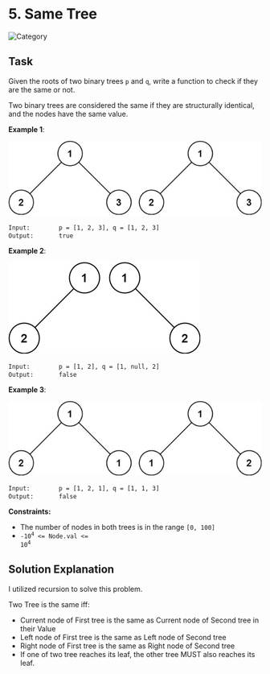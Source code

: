 # 5. Same Tree
![Category](https://img.shields.io/badge/Difficulty-Easy-green)

## Task

Given the roots of two binary trees `p` and `q`, write a function to check if they are the same or not.

Two binary trees are considered the same if they are structurally identical, and the nodes have the same value.

**Example 1**:

![Example 1](./ex1.jpg)
```
Input:        p = [1, 2, 3], q = [1, 2, 3]
Output:       true
```

**Example 2**:

![Example 2](./ex2.jpg)
```
Input:        p = [1, 2], q = [1, null, 2]
Output:       false
```

**Example 3**:

![Example 3](./ex3.jpg)
```
Input:        p = [1, 2, 1], q = [1, 1, 3]
Output:       false
```

**Constraints:**

- The number of nodes in both trees is in the range `[0, 100]`
- <code>-10<sup>4</sup> <= Node.val <= 10<sup>4</sup></code>


## Solution Explanation
I utilized recursion to solve this problem.

Two Tree is the same iff:

- Current node of First tree is the same as Current node of Second tree in their Value
- Left node of First tree is the same as Left node of Second tree
- Right node of First tree is the same as Right node of Second tree
- If one of two tree reaches its leaf, the other tree MUST also reaches its leaf. 
